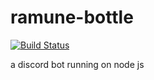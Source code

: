 # ramune-bottle

[![Build Status](https://travis-ci.org/ramunecarbonated/ramune-bottle.svg?branch=master)](https://travis-ci.org/ramunecarbonated/ramune-bottle)

a discord bot running on node js
